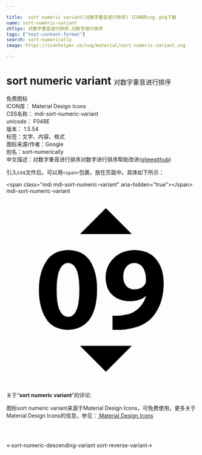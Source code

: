 ```yaml
---

title:  sort numeric variant(对数字重音进行排序) ICON转svg、png下载
name: sort-numeric-variant
zhTips: 对数字重音进行排序,对数字进行排序
tags: ["text-content-format"]
search: sort-numerically
image: https://iconhelper.cn/svg/material/sort-numeric-variant.svg

---
```


# sort numeric variant  <small style="font-size: 60%;font-weight: 100">对数字重音进行排序</small>


<div class="detail-page">
<p>
<span><span class="badge-success badge">免费图标</span> </span>
<br/>
<span>
ICON库：
<span class="badge-secondary badge">Material Design Icons</span> 
</span>
<br/>
<span>
CSS名称：
<span class="badge-secondary badge">mdi-sort-numeric-variant</span> 
</span>
<br/>
<span>
unicode：
<span class="badge-secondary badge">F04BE</span> 
<copy-btn content='F04BE' btn-title=""></copy-btn>
<copy-btn :content='String.fromCodePoint(parseInt("F04BE", 16))' btn-title="复制U"></copy-btn>
</span>
<br/>
<span>
版本：
<span class="badge-secondary badge">1.5.54</span> 
</span><br/><span>标签：<span class="badge-light badge"><router-link to="/tags/text-content-format.html">文字、内容、格式</router-link></span></span>
<br/>
<span>图标来源/作者：<span class="badge-light badge">Google</span></span> 
<br/>
<span>别名：<span class="badge-light badge">sort-numerically</span></span><br/><span class="zh-detail">中文描述：<span class="badge-primary badge">对数字重音进行排序</span><span class="badge-primary badge">对数字进行排序</span><span class="help-link"><span>帮助改进</span>(<a href="https://gitee.com/liuwave/icon-helper/edit/master/json/material/sort-numeric-variant.json" target="_blank" rel="noopener noreferrer">gitee</a><a href="https://github.com/liuwave/icon-helper/edit/master/json/material/sort-numeric-variant.json" target="_blank" rel="noopener noreferrer">github</a></span>)</span><br/>
</p>
</div>
<div class="alert alert-dark">
  <i class="mdi mdi-sort-numeric-variant mdi-48px"></i>
  <i class="mdi mdi-sort-numeric-variant mdi-36px"></i>
  <i class="mdi mdi-sort-numeric-variant mdi-24px"></i>
  <i class="mdi mdi-sort-numeric-variant mdi-18px"></i>
</div>
<div>
  <p>引入css文件后，可以用<code>&lt;span&gt;</code>包裹，放在页面中。具体如下所示：    
  </p>
  <div class="alert alert-primary" style="font-size: 14px">
    &lt;span class="mdi mdi-sort-numeric-variant" aria-hidden="true"&gt;&lt;/span&gt;
    <copy-btn content='<span class="mdi mdi-sort-numeric-variant" aria-hidden="true"></span>'></copy-btn>
  </div>
  <div class="alert alert-secondary">
    <i class="mdi mdi-sort-numeric-variant"
    style="font-size: 24px"
    aria-hidden="true"></i> mdi-sort-numeric-variant
    <copy-btn content="mdi-sort-numeric-variant" btn-title="复制图标名称"></copy-btn>
  </div>
</div>
<div id="svg" class="svg-wrap">
<svg xmlns="http://www.w3.org/2000/svg" viewBox="0 0 24 24"><path d="M7.78,7C9.08,7.04 10,7.53 10.57,8.46C11.13,9.4 11.41,10.56 11.39,11.95C11.4,13.5 11.09,14.73 10.5,15.62C9.88,16.5 8.95,16.97 7.71,17C6.45,16.96 5.54,16.5 4.96,15.56C4.38,14.63 4.09,13.45 4.09,12C4.09,10.55 4.39,9.36 5,8.44C5.59,7.5 6.5,7.04 7.78,7M7.75,8.63C7.31,8.63 6.96,8.9 6.7,9.46C6.44,10 6.32,10.87 6.32,12C6.31,13.15 6.44,14 6.69,14.54C6.95,15.1 7.31,15.37 7.77,15.37C8.69,15.37 9.16,14.24 9.17,12C9.17,9.77 8.7,8.65 7.75,8.63M13.33,17V15.22L13.76,15.24L14.3,15.22L15.34,15.03C15.68,14.92 16,14.78 16.26,14.58C16.59,14.35 16.86,14.08 17.07,13.76C17.29,13.45 17.44,13.12 17.53,12.78L17.5,12.77C17.05,13.19 16.38,13.4 15.47,13.41C14.62,13.4 13.91,13.15 13.34,12.65C12.77,12.15 12.5,11.43 12.46,10.5C12.47,9.5 12.81,8.69 13.47,8.03C14.14,7.37 15,7.03 16.12,7C17.37,7.04 18.29,7.45 18.88,8.24C19.47,9 19.76,10 19.76,11.19C19.75,12.15 19.61,13 19.32,13.76C19.03,14.5 18.64,15.13 18.12,15.64C17.66,16.06 17.11,16.38 16.47,16.61C15.83,16.83 15.12,16.96 14.34,17H13.33M16.06,8.63C15.65,8.64 15.32,8.8 15.06,9.11C14.81,9.42 14.68,9.84 14.68,10.36C14.68,10.8 14.8,11.16 15.03,11.46C15.27,11.77 15.63,11.92 16.11,11.93C16.43,11.93 16.7,11.86 16.92,11.74C17.14,11.61 17.3,11.46 17.41,11.28C17.5,11.17 17.53,10.97 17.53,10.71C17.54,10.16 17.43,9.69 17.2,9.28C16.97,8.87 16.59,8.65 16.06,8.63M9.25,5L12.5,1.75L15.75,5H9.25M15.75,19L12.5,22.25L9.25,19H15.75Z" /></svg>
</div>
<detail full-name='mdi-sort-numeric-variant'></detail>
<div class="icon-detail__container">
<p>关于“<b>sort numeric variant</b>”的评论:</p>
</div>
<Vssue title="关于“sort numeric variant”的评论" />    
<div><p>图标sort numeric variant来源于Material Design Icons，可免费使用，更多关于 Material Design Icons的信息，参见：<a target="_blank" href="https://iconhelper.cn/material.html"> Material Design Icons</a>
</p></div>

<div style="padding:2rem 0 " class="page-nav"><p class="inner"><span class="prev">←<router-link to="/icon/sort-numeric-descending-variant.html">sort-numeric-descending-variant</router-link></span> <span class="next"><router-link to="/icon/sort-reverse-variant.html">sort-reverse-variant</router-link>→</span></p></div>

